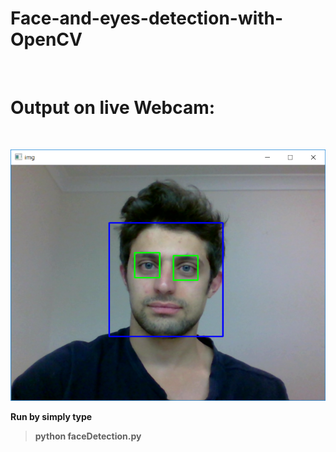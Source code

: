 # Face-and-eyes-detection-with-OpenCV
<br>

# Output on live Webcam:
<br>

<p align="center">
  <img src= https://github.com/samiarja/Face-and-eyes-detection-with-OpenCV/blob/master/eyes_face_detection.PNG />
</p>

**Run by simply type**  
> **python faceDetection.py**

